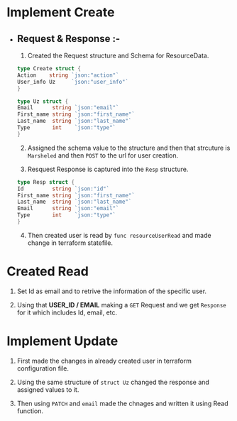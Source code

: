 # Implement Create

* ## Request & Response :-
     1. Created the Request structure and Schema for ResourceData.
     ``` GO
     type Create struct {
	Action    string `json:"action"`
	User_info Uz     `json:"user_info"`
    }

     type Uz struct {
	Email      string `json:"email"`
	First_name string `json:"first_name"`
	Last_name  string `json:"last_name"`
	Type       int    `json:"type"`
    }
     ```
     2. Assigned the schema value to the structure and then that strcuture is `Marsheled` and then `POST` to the url for user creation.

     3. Resquest Response is captured into the `Resp` structure.
     ``` GO
     type Resp struct {
	Id         string `json:"id"`
	First_name string `json:"first_name"`
	Last_name  string `json:"last_name"`
	Email      string `json:"email"`
	Type       int    `json:"type"`
    }
     ```
     4. Then created user is read by `func resourceUserRead` and made change in terraform statefile.

# Created Read
 1. Set Id as email and to retrive the information of the specific user.

 2. Using that **USER_ID / EMAIL** making a `GET` Request and we get `Response` for it which includes Id, email, etc.


# Implement Update
  1. First made the changes in already created user in terraform configuration file.
  
  2. Using the same structure of `struct Uz` changed the response and assigned values to it.

  3. Then using `PATCH` and `email` made the chnages and written it using Read function.
  
